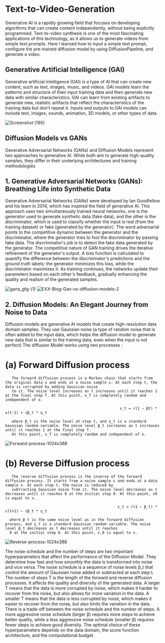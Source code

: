 # Text-to-Video-Generation
Generative AI is a rapidly growing field that focuses on developing algorithms that can create content independently, without being explicitly programmed. Text-to-video synthesis is one of the most fascinating applications of this technology, as it allows us to generate videos from simple text prompts. Here I learned how to input a simple text prompt, configure the pre-trained diffusion model by using DiffusionPipeline, and generate a video. 

## Generative Artificial Intelligence (GAI)

Generative artificial intelligence (GAI) is a type of AI that can create new content, such as text, images, music, and videos. GAI models learn the patterns and structure of their input training data and then generate new data with similar characteristics. GAI can learn from existing artifacts to generate new, realistic artifacts that reflect the characteristics of the training data but don't repeat it. Inputs and outputs to GAI models can include text, images, sounds, animation, 3D models, or other types of data.

![Screenshot (195)](https://github.com/CoderNitu/Text-to-Video-Generation/assets/87817227/1c5feeef-0862-4c67-8c40-f28c643b2652)


## Diffusion Models vs GANs

Generative Adversarial Networks (GANs) and Diffusion Models represent two approaches to generative AI. While both aim to generate high-quality samples, they differ in their underlying architectures and training methodologies

 ## 1. Generative Adversarial Networks (GANs): Breathing Life into Synthetic Data
   
   Generative Adversarial Networks (GANs) were developed by Ian Goodfellow and his team in 2014, which has inspired the field of generative AI. This approach uses two simultaneously 
   trained neural networks, one is the generator used to generate synthetic data (fake data), and the other is the discriminator, which is used to classify whether the input is real 
   (from the training dataset) or fake (generated by the generator). The word adversarial points to the competitive dynamic between the generator and the discriminator, where the 
   generator tries to fool the discriminator by passing fake data. The discriminator's job is to detect the fake data generated by the generator. The competitive nature of GAN training 
   drives the iterative refinement of the generator's output. A loss function is calculated to quantify the difference between the discriminator's predictions and the ground truth 
   labels; the generator minimizes this loss, while the discriminator maximizes it. As training continues, the networks update their parameters based on each other's feedback, gradually 
   enhancing the quality and realism of the generated samples.

 ![gans_gfg-(1)](https://github.com/CoderNitu/Text-to-Video-Generation/assets/87817227/eb063050-7f9c-44f3-9652-6d07d52021e2)
![EXX-Blog-Gan-vs-diffusion-models-2](https://github.com/CoderNitu/Text-to-Video-Generation/assets/87817227/ac778b14-e173-430f-a527-a38ad2720104)

 ## 2. Diffusion Models: An Elegant Journey from Noise to Data

   Diffusion models are generative AI models that create high-resolution data domain samples. They use Gaussian noise (a type of random noise that is often added to the input data, 
   which helps the diffusion model to generate new data that is similar to the training data, even when the input is not perfect)
   The diffusion Model works using two processes :
   # (a) Forward Diffusion process
       The forward diffusion process is a Markov chain that starts from the original data x and ends at a noise sample ε. At each step t, the data is corrupted by adding Gaussian noise 
       to it. The noise level increases as t increases until it reaches 1 at the final step T. At this point, x_T is completely random and independent of x.

                                                        x_t = √(1 – βt) * x(t-1) + √β_t * η_t

       where β_t is the noise level at step t, and η_t is a standard Gaussian random variable. The noise level β_t increases as t increases until it reaches 1 at the final step T. 
       At this point, x_T is completely random and independent of x.

   ![Forward-process-1024x388](https://github.com/CoderNitu/Text-to-Video-Generation/assets/87817227/34147d33-271e-4cd9-885d-baddfd6ee4f0)

   # (b) Reverse Diffusion process
       The reverse diffusion process is the inverse of the forward diffusion process. It starts from a noise sample ε and ends at a data sample x. At each step t, the noise is reduced by 
       subtracting Gaussian noise from it. The noise level decreases as t decreases until it reaches 0 at the initial step 0. At this point, ε0 is equal to x.

                                                       ε_t = √(1 – β_t) * ε(t+1) – √β_t * η_t

      where β_t is the same noise level as in the forward diffusion process, and η_t is a standard Gaussian random variable. The noise level β_t decreases as t decreases until it reaches 
      0 at the initial step 0. At this point, ε_0 is equal to x.

   ![Reverse-process-1024x388](https://github.com/CoderNitu/Text-to-Video-Generation/assets/87817227/915e2e08-77c2-43f0-b2b0-02dd01a671f9)

   The noise schedule and the number of steps are two important hyperparameters that affect the performance of the Diffusion Model. They determine how fast and how smoothly the data is 
   transformed into noise and vice versa. The noise schedule is a sequence of noise levels β_t that control the amount of Gaussian noise added or subtracted at each step t. The number of 
   steps T is the length of the forward and reverse diffusion processes. It affects the quality and diversity of the generated data. A larger T means that the data is more corrupted by 
   noise, which makes it harder to recover from the noise, but also allows for more variation in the data. A smaller T means that the data is less corrupted by noise, which makes it 
   easier to recover from the noise, but also limits the variation in the data. There is a trade-off between the noise schedule and the number of steps. A more aggressive noise schedule 
   (larger β) requires more steps to achieve better quality, while a less aggressive noise schedule (smaller β) requires fewer steps to achieve good diversity. The optimal choice of 
   these hyperparameters depends on the data domain, the score function architecture, and the computational budget.



   



 




